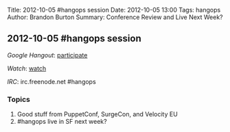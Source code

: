 Title: 2012-10-05 #hangops session
Date: 2012-10-05 13:00
Tags: hangops
Author: Brandon Burton
Summary: Conference Review and Live Next Week?

## 2012-10-05 #hangops session

_Google Hangout_: [participate](https://plus.google.com/hangouts/_/522acf0ed9766565dc48f828821765b2ef6fc0d0?authuser=0&hl=en-GB)

_Watch_: [watch](http://youtu.be/TLAH-Z4Ai3I)

_IRC_: irc.freenode.net #hangops

### Topics
1. Good stuff from PuppetConf, SurgeCon, and Velocity EU
1. #hangops live in SF next week?

